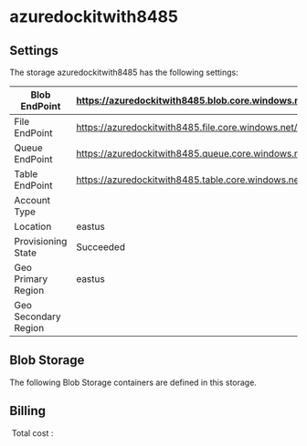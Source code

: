 # azuredockitwith8485

## Settings
The storage azuredockitwith8485 has the following settings:

| Blob EndPoint | https://azuredockitwith8485.blob.core.windows.net/  |
| --- | --- |
| File EndPoint | https://azuredockitwith8485.file.core.windows.net/  |
| Queue EndPoint | https://azuredockitwith8485.queue.core.windows.net/  |
| Table EndPoint | https://azuredockitwith8485.table.core.windows.net/  |
| Account Type |   |
| Location | eastus  |
| Provisioning State | Succeeded  |
| Geo Primary Region | eastus  |
| Geo Secondary Region |   |

## Blob Storage
The following Blob Storage containers are defined in this storage. 

## Billing
 Total cost : 
